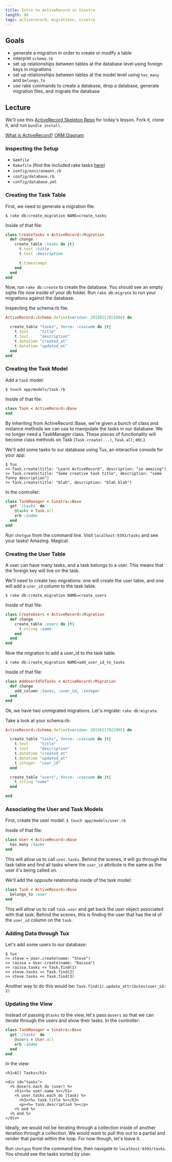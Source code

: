 ```yaml
---
title: Intro to ActiveRecord in Sinatra
length: 90
tags: activerecord, migrations, sinatra
---
```


## Goals

* generate a migration in order to create or modify a table
* interpret `schema.rb`
* set up relationships between tables at the database level using foreign keys in migrations
* set up relationships between tables at the model level using `has_many` and `belongs_to`
* use rake commands to create a database, drop a database, generate migration files, and migrate the database


## Lecture

We'll use this [ActiveRecord Skeleton Repo](https://github.com/rwarbelow/active-record-sinatra) for today's lesson. Fork it, clone it, and run `bundle install`.

[What is ActiveRecord?](http://guides.rubyonrails.org/active_record_basics.html#what-is-active-record-questionmark) 
[ORM Diagram](http://wiki.expertiza.ncsu.edu/images/2/2c/ORM_Flowchart.jpg)

### Inspecting the Setup

* `Gemfile`
* `Rakefile` (find the included rake tasks [here](https://github.com/janko-m/sinatra-activerecord))
* `config/environment.rb`
* `config/database.rb`
* `config/database.yml`

### Creating the Task Table

First, we need to generate a migration file:

```
$ rake db:create_migration NAME=create_tasks
```

Inside of that file:

```ruby
class CreateTasks < ActiveRecord::Migration
  def change
    create_table :tasks do |t|
      t.text :title
      t.text :description

      t.timestamps
    end
  end
end
```

Now, run `rake db:create` to create the database. You should see an empty sqlite file now inside of your db folder. Run `rake db:migrate` to run your migrations against the database.

Inspecting the schema.rb file:

```ruby
ActiveRecord::Schema.define(version: 20150217022804) do

  create_table "tasks", force: :cascade do |t|
    t.text     "title"
    t.text     "description"
    t.datetime "created_at"
    t.datetime "updated_at"
  end
end
```

### Creating the Task Model

Add a `task` model:

```
$ touch app/models/task.rb
```

Inside of that file:

```ruby
class Task < ActiveRecord::Base
end
```

By inheriting from ActiveRecord::Base, we're given a bunch of class and instance methods we can use to manipulate the tasks in our database. We no longer need a TaskManager class. These pieces of functionality will become class methods on Task (`Task.create(...)`, `Task.all`, etc.)

We'll add some tasks to our database using Tux, an interactive console for your app:

```
$ tux
>> Task.create(title: "Learn ActiveRecord", description: "so amazing")
>> Task.create(title: "Some creative task title", description: "some funny description")
>> Task.create(title: "blah", description: "blah blah")
```

In the controller: 

```ruby
class TaskManager < Sinatra::Base
  get '/tasks' do
    @tasks = Task.all
    erb :index
  end
end

```

Run `shotgun` from the command line. Visit `localhost:9393/tasks` and see your tasks! Amazing. Magical.

### Creating the User Table

A user can have many tasks, and a task belongs to a user. This means that the foreign key will live on the task. 

We'll need to create two migrations: one will create the user table, and one will add a `user_id` column to the task table.

```
$ rake db:create_migration NAME=create_users

```

Inside of that file:

```ruby
class CreateUsers < ActiveRecord::Migration
  def change
    create_table :users do |t|
      t.string :name
    end
  end
end

```

Now the migration to add a user_id to the task table.

```
$ rake db:create_migration NAME=add_user_id_to_tasks

```

Inside of that file:

```ruby
class AddUserIdToTasks < ActiveRecord::Migration
  def change
    add_column :tasks, :user_id, :integer
  end
end

```

Ok, we have two unmigrated migrations. Let's migrate: `rake db:migrate`.

Take a look at your schema.rb:

```ruby
ActiveRecord::Schema.define(version: 20150217022905) do

  create_table "tasks", force: :cascade do |t|
    t.text     "title"
    t.text     "description"
    t.datetime "created_at"
    t.datetime "updated_at"
    t.integer  "user_id"
  end

  create_table "users", force: :cascade do |t|
    t.string "name"
  end

end
```

### Associating the User and Task Models

First, create the user model: `$ touch app/models/user.rb`

Inside of that file:

```ruby
class User < ActiveRecord::Base
  has_many :tasks
end
```

This will allow us to call `user.tasks`. Behind the scenes, it will go through the task table and find all tasks where the `user_id` attribute is the same as the user it's being called on.

We'll add the opposite relationship inside of the task model:

```ruby
class Task < ActiveRecord::Base
  belongs_to :user
end
```

This will allow us to call `task.user` and get back the user object associated with that task. Behind the scenes, this is finding the user that has the id of the `user_id` column on the `task`.

### Adding Data through Tux

Let's add some users to our database:

```
$ tux
>> steve = User.create(name: "Steve")
>> raissa = User.create(name: "Raissa")
>> raissa.tasks << Task.find(1)
>> steve.tasks << Task.find(2)
>> steve.tasks << Task.find(3)
```

Another way to do this would be: `Task.find(1).update_attributes(user_id: 2)`

### Updating the View

Instead of passing `@tasks` to the view, let's pass `@users` so that we can iterate through the users and show their tasks. In the controller:

```ruby
class TaskManager < Sinatra::Base
  get '/tasks' do
    @users = User.all
    erb :index
  end
end
```

In the view:

```erb
<h1>All Tasks</h1>

<div id="tasks">
  <% @users.each do |user| %>
    <h1><%= user.name %></h1>
    <% user.tasks.each do |task| %>
      <h3><%= task.title %></h3>
      <p><%= task.description %></p>
    <% end %>
  <% end %>
</div>
```

Ideally, we would not be iterating through a collection inside of another iteration through a collection. We would want to pull this out to a partial and render that partial within the loop. For now though, let's leave it. 

Run `shotgun` from the command line, then navigate to `localhost:9393/tasks`. You should see the tasks sorted by user. 
